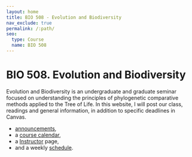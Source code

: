 ```yaml
---
layout: home
title: BIO 508 - Evolution and Biodiversity
nav_exclude: true
permalink: /:path/
seo:
  type: Course
  name: BIO 508
---
```


# BIO 508. Evolution and Biodiversity 

Evolution and Biodiversity is an undergraduate and graduate seminar focused on understanding the principles of phylogenetic comparative methods applied to the Tree of Life. In this website, I will post our class, readings and general information, in addition to specific deadlines in Canvas. 

- [announcements](announcements.md),
- a [course calendar](calendar.md),
- a [Instructor](staff.md) page,
- and a weekly [schedule](schedule.md).

